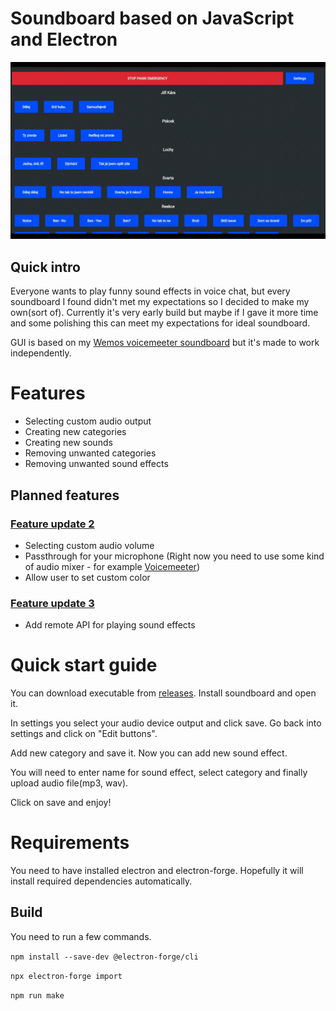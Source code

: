 # Soundboard based on JavaScript and Electron

![Image1](img/1.0.0.gif)
## Quick intro
Everyone wants to play funny sound effects in voice chat, but every soundboard I found didn't met my expectations so I decided to make my own(sort of).
Currently it's very early build but maybe if I gave it more time and some polishing this can meet my expectations for ideal soundboard.

GUI is based on my [Wemos voicemeeter soundboard](https://github.com/smaartscz/Wemos-Voicemeeter/) but it's made to work independently.
# Features
- Selecting custom audio output
- Creating new categories
- Creating new sounds
- Removing unwanted categories
- Removing unwanted sound effects
## Planned features
### [Feature update 2](../../milestone/2)
- Selecting custom audio volume
- Passthrough for your microphone (Right now you need to use some kind of audio mixer - for example [Voicemeeter](https://vb-audio.com/Voicemeeter/))
- Allow user to set custom color
### [Feature update 3](../../milestone/3)
- Add remote API for playing sound effects 
# Quick start guide
You can download executable from [releases](../../releases/). Install soundboard and open it.

In settings you select your audio device output and click save. Go back into settings and click on "Edit buttons".

Add new category and save it. Now you can add new sound effect.

You will need to enter name for sound effect, select category and finally upload audio file(mp3, wav).

Click on save and enjoy!

# Requirements
You need to have installed electron and electron-forge. Hopefully it will install required dependencies automatically.
## Build
You need to run a few commands.

`npm install --save-dev @electron-forge/cli`

`npx electron-forge import`

`npm run make`
